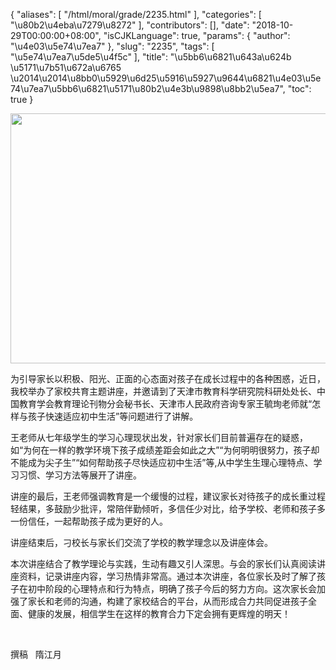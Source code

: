 {
    "aliases": [
        "/html/moral/grade/2235.html"
    ],
    "categories": [
        "\u80b2\u4eba\u7279\u8272"
    ],
    "contributors": [],
    "date": "2018-10-29T00:00:00+08:00",
    "isCJKLanguage": true,
    "params": {
        "author": "\u4e03\u5e74\u7ea7"
    },
    "slug": "2235",
    "tags": [
        "\u5e74\u7ea7\u5de5\u4f5c"
    ],
    "title": "\u5bb6\u6821\u643a\u624b  \u5171\u7b51\u672a\u6765  \u2014\u2014\u8bb0\u5929\u6d25\u5916\u5927\u9644\u6821\u4e03\u5e74\u7ea7\u5bb6\u6821\u5171\u80b2\u4e3b\u9898\u8bb2\u5ea7",
    "toc": true
}


<img
    src="https://cdn.tfls.online/mirror/full/4907afd6baa9b07100347806c7b2f2ad37169469.jpg"
    style="display:block;margin-left:auto;margin-right:auto;"
    decoding="async"
    fetchpriority="auto"
    loading="lazy"
    height="400"
    width="600"
/>




为引导家长以积极、阳光、正面的心态面对孩子在成长过程中的各种困惑，近日，我校举办了家校共育主题讲座，并邀请到了天津市教育科学研究院科研处处长、中国教育学会教育理论刊物分会秘书长、天津市人民政府咨询专家王毓珣老师就“怎样与孩子快速适应初中生活”等问题进行了讲解。




王老师从七年级学生的学习心理现状出发，针对家长们目前普遍存在的疑惑，如“为何在一样的教学环境下孩子成绩差距会如此之大”“为何明明很努力，孩子却不能成为尖子生”“如何帮助孩子尽快适应初中生活”等,从中学生生理心理特点、学习习惯、学习方法等展开了讲座。




讲座的最后，王老师强调教育是一个缓慢的过程，建议家长对待孩子的成长重过程轻结果，多鼓励少批评，常陪伴勤倾听，多信任少对比，给予学校、老师和孩子多一份信任，一起帮助孩子成为更好的人。




讲座结束后，刁校长与家长们交流了学校的教学理念以及讲座体会。




本次讲座结合了教学理论与实践，生动有趣又引人深思。与会的家长们认真阅读讲座资料，记录讲座内容，学习热情非常高。通过本次讲座，各位家长及时了解了孩子在初中阶段的心理特点和行为特点，明确了孩子今后的努力方向。这次家长会加强了家长和老师的沟通，构建了家校结合的平台，从而形成合力共同促进孩子全面、健康的发展，相信学生在这样的教育合力下定会拥有更辉煌的明天！




 




撰稿   隋江月


